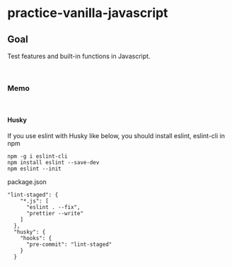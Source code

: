 # practice-vanilla-javascript

## Goal

Test features and built-in functions in Javascript.

&nbsp;

### Memo

&nbsp;

#### Husky

If you use eslint with Husky like below, you should install eslint, eslint-cli in npm

```
npm -g i eslint-cli
npm install eslint --save-dev
npm eslint --init
```

package.json

```
"lint-staged": {
    "*.js": [
      "eslint . --fix",
      "prettier --write"
    ]
  },
  "husky": {
    "hooks": {
      "pre-commit": "lint-staged"
    }
  }
```
